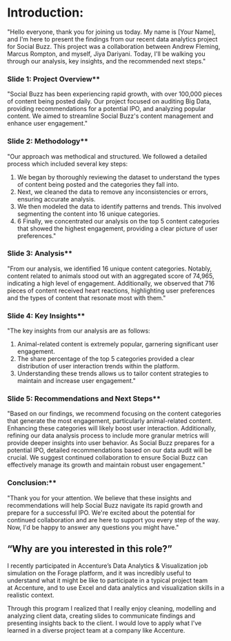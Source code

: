 # Introduction:
"Hello everyone, thank you for joining us today. My name is [Your Name], and I'm here to present the findings from our recent data analytics project for Social Buzz. This project was a collaboration between Andrew Fleming, Marcus Rompton, and myself, Jiya Dariyani. Today, I'll be walking you through our analysis, key insights, and the recommended next steps."

### Slide 1: Project Overview**
"Social Buzz has been experiencing rapid growth, with over 100,000 pieces of content being posted daily. Our project focused on auditing Big Data, providing recommendations for a potential IPO, and analyzing popular content. We aimed to streamline Social Buzz's content management and enhance user engagement."

### Slide 2: Methodology**
"Our approach was methodical and structured. We followed a detailed process which included several key steps:

1. We began by thoroughly reviewing the dataset to understand the types of content being posted and the categories they fall into.
2. Next, we cleaned the data to remove any inconsistencies or errors, ensuring accurate analysis.
3. We then modeled the data to identify patterns and trends. This involved segmenting the content into 16 unique categories.
4. 6 Finally, we concentrated our analysis on the top 5 content categories that showed the highest engagement, providing a clear picture of user preferences."

### Slide 3: Analysis**
"From our analysis, we identified 16 unique content categories. Notably, content related to animals stood out with an aggregated score of 74,965, indicating a high level of engagement. Additionally, we observed that 716 pieces of content received heart reactions, highlighting user preferences and the types of content that resonate most with them."

### Slide 4: Key Insights**
"The key insights from our analysis are as follows:

1. Animal-related content is extremely popular, garnering significant user engagement.
2. The share percentage of the top 5 categories provided a clear distribution of user interaction trends within the platform.
3. Understanding these trends allows us to tailor content strategies to maintain and increase user engagement."

### Slide 5: Recommendations and Next Steps**
"Based on our findings, we recommend focusing on the content categories that generate the most engagement, particularly animal-related content. Enhancing these categories will likely boost user interaction. Additionally, refining our data analysis process to include more granular metrics will provide deeper insights into user behavior. As Social Buzz prepares for a potential IPO, detailed recommendations based on our data audit will be crucial. We suggest continued collaboration to ensure Social Buzz can effectively manage its growth and maintain robust user engagement."

### Conclusion:**
"Thank you for your attention. We believe that these insights and recommendations will help Social Buzz navigate its rapid growth and prepare for a successful IPO. We're excited about the potential for continued collaboration and are here to support you every step of the way. Now, I'd be happy to answer any questions you might have."

## “Why are you interested in this role?”

I recently participated in Accenture’s Data Analytics & Visualization job simulation on the Forage platform, and it was incredibly useful to understand what it might be like to participate in a typical project team at Accenture, and to use Excel and data analytics and visualization skills in a realistic context.

Through this program I realized that I really enjoy cleaning, modelling and analyzing client data, creating slides to communicate findings and presenting insights back to the client. I would love to apply what I've learned in a diverse project team at a company like Accenture.
